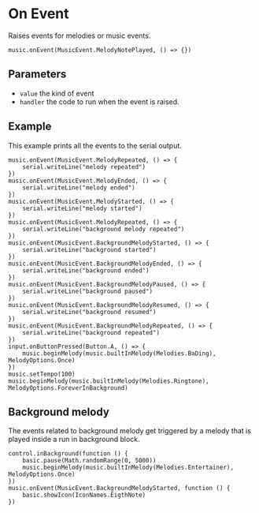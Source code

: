 # On Event

Raises events for melodies or music events.

```sig
music.onEvent(MusicEvent.MelodyNotePlayed, () => {})
```

## Parameters

* ``value`` the kind of event
* ``handler`` the code to run when the event is raised.

## Example

This example prints all the events to the serial output.

```blocks
music.onEvent(MusicEvent.MelodyRepeated, () => {
    serial.writeLine("melody repeated")
})
music.onEvent(MusicEvent.MelodyEnded, () => {
    serial.writeLine("melody ended")
})
music.onEvent(MusicEvent.MelodyStarted, () => {
    serial.writeLine("melody started")
})
music.onEvent(MusicEvent.MelodyRepeated, () => {
    serial.writeLine("background melody repeated")
})
music.onEvent(MusicEvent.BackgroundMelodyStarted, () => {
    serial.writeLine("background started")
})
music.onEvent(MusicEvent.BackgroundMelodyEnded, () => {
    serial.writeLine("background ended")
})
music.onEvent(MusicEvent.BackgroundMelodyPaused, () => {
    serial.writeLine("background paused")
})
music.onEvent(MusicEvent.BackgroundMelodyResumed, () => {
    serial.writeLine("background resumed")
})
music.onEvent(MusicEvent.BackgroundMelodyRepeated, () => {
    serial.writeLine("background repeated")
})
input.onButtonPressed(Button.A, () => {
    music.beginMelody(music.builtInMelody(Melodies.BaDing), MelodyOptions.Once)
})
music.setTempo(100)
music.beginMelody(music.builtInMelody(Melodies.Ringtone), MelodyOptions.ForeverInBackground)
```

## Background melody

The events related to background melody get triggered by a melody that is played inside a run in background block.

```
control.inBackground(function () {
    basic.pause(Math.randomRange(0, 5000))
    music.beginMelody(music.builtInMelody(Melodies.Entertainer), MelodyOptions.Once)
})
music.onEvent(MusicEvent.BackgroundMelodyStarted, function () {
    basic.showIcon(IconNames.EigthNote)
})
```
